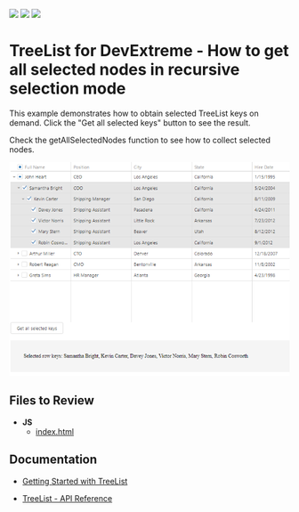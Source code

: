 <!-- default badges list -->
![](https://img.shields.io/endpoint?url=https://codecentral.devexpress.com/api/v1/VersionRange/128584164/17.2.4%2B)
[![](https://img.shields.io/badge/Open_in_DevExpress_Support_Center-FF7200?style=flat-square&logo=DevExpress&logoColor=white)](https://supportcenter.devexpress.com/ticket/details/T590425)
[![](https://img.shields.io/badge/📖_How_to_use_DevExpress_Examples-e9f6fc?style=flat-square)](https://docs.devexpress.com/GeneralInformation/403183)
<!-- default badges end -->

# TreeList for DevExtreme - How to get all selected nodes in recursive selection mode

<p>This example demonstrates how to obtain selected TreeList keys on demand. Click the "Get all selected keys" button to see the result.</p>
<p>Check the getAllSelectedNodes function to see how to collect selected nodes.</p>


<div align="center"><img alt="" src="treelist-selection-mode.png" /></div>

## Files to Review

- **JS**
  - [index.html](JS/index.html)

## Documentation

- [Getting Started with TreeList](https://js.devexpress.com/Documentation/Guide/UI_Components/TreeList/Getting_Started_with_TreeList/)

- [TreeList - API Reference](https://js.devexpress.com/Documentation/ApiReference/UI_Components/dxTreeList/)


